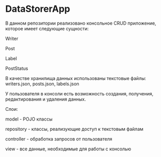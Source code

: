 # DataStorerApp
В данном репозитории реализовано консольное CRUD приложение, которое имеет следующие сущности:

<p>Writer
<p>Post
<p>Label
<p>PostStatus

В качестве хранилища данных использованы текстовые файлы:
writers.json, posts.json, labels.json

У пользователя в консоли есть возможность создания, получения, редактирования и удаления данных.

Слои:
<p>model - POJO классы
<p>repository - классы, реализующие доступ к текстовым файлам
<p>controller - обработка запросов от пользователя
<p>view - все данные, необходимые для работы с консолью
